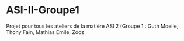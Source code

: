 # ASI-II-Groupe1
Projet pour tous les ateliers de la matière ASI 2 (Groupe 1 : Guth Moelle, Thony Fain, Mathias Emile, Zooz
